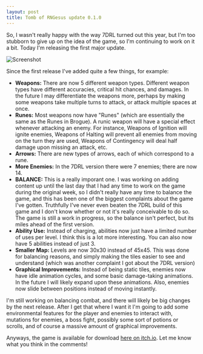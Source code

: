 ```yaml
---
layout: post
title: Tomb of RNGesus update 0.1.0
---
```



So, I wasn't really happy with the way 7DRL turned out this year, but I'm too stubborn to give up on the idea of the game, so I'm continuing to work on it a bit. Today I'm releasing the first major update.
 

![Screenshot](http://bunnyhopgames.github.io/images/thing.gif)

Since the first release I've added quite a few things, for example:
 
* **Weapons:** There are now 5 different weapon types. Different weapon types have different accuracies, critical hit chances, and damages. In the future I may differentiate the weapons more, perhaps by making some weapons take multiple turns to attack, or attack multiple spaces at once.
* **Runes:** Most weapons now have "Runes" (which are essentially the same as the Runes in Brogue). A runic weapon will have a special effect whenever attacking an enemy. For instance, Weapons of Ignition will ignite enemies, Weapons of Halting will prevent all enemies from moving on the turn they are used, Weapons of Contingency will deal half damage upon missing an attack, etc.
* **Arrows:** There are new types of arrows, each of which correspond to a rune.
* **More Enemies:** In the 7DRL version there were 7 enemies; there are now 14.
* **BALANCE:** This is a really imporant one. I was working on adding content up until the last day that I had any time to work on the game during the original week, so I didn't really have any time to balance the game, and this has been one of the biggest complaints about the game I've gotten. Truthfully I've never even beaten the 7DRL build of this game and I don't know whether or not it's really conceivable to do so. The game is still a work in progress, so the balance isn't perfect, but its miles ahead of the first version.
* **Ability Use:** Instead of charging, abilities now just have a limited number of uses per level. I think this is a lot more interesting. You can also now have 5 abilities instead of just 3.
* **Smaller Map:** Levels are now 30x30 instead of 45x45. This was done for balancing reasons, and simply making the tiles easier to see and understand (which was another complaint I got about the 7DRL version)
* **Graphical Improvements:** Instead of being static tiles, enemies now have idle animation cycles, and some basic damage-taking animations. In the future I will likely expand upon these animations. Also, enemies now slide between positions instead of moving instantly.

I'm still working on balancing combat, and there will likely be big changes by the next release. After I get that where I want it I'm going to add some environmental features for the player and enemies to interact with, mutations for enemies, a boss fight, possibly some sort of potions or scrolls, and of course a massive amount of graphical improvements.

Anyways, the game is available for download [here on itch.io](http://bunnyhopgames.itch.io/RNGesus). Let me know what you think in the comments!
